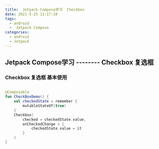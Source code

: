 ```yaml
---
title:  Jetpack Compose学习  Checkbox
date: 2021-5-25 11:17:10
tags:
  - android
  -  Jetpack Compose
categories: 
  - android
  - Jetpack
---
```


## Jetpack Compose学习 -------- Checkbox 复选框

### Checkbox 复选框 基本使用

```kotlin

@Composable
fun CheckBoxDemo() {
    val checkedState = remember {
        mutableStateOf(true)
    }
    Checkbox(
        checked = checkedState.value,
        onCheckedChange = {
            checkedState.value = it
        }
    )
}

```
